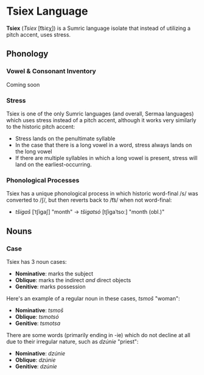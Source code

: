 # Tsiex Language

**Tsiex** (*Tsiex* [t͡siɛχ]) is a Sumric language isolate that instead of utilizing a pitch accent, uses stress.

## Phonology
### Vowel & Consonant Inventory
Coming soon

### Stress
Tsiex is one of the only Sumric languages (and overall, Sermaa languages) which uses stress instead of a pitch accent, although it works very similarly to the historic pitch accent:
* Stress lands on the penultimate syllable
* In the case that there is a long vowel in a word, stress always lands on the long vowel
* If there are multiple syllables in which a long vowel is present, stress will land on the earliest-occurring.

### Phonological Processes
Tsiex has a unique phonological process in which historic word-final /s/ was converted to /ʃ/, but then reverts back to /t͡s/ when not word-final:
* *tšigaš* [ˈtʃigaʃ] "month" -> *tšigatsó* [tʃigaˈtsoː] "month (obl.)"

## Nouns
### Case
Tsiex has 3 noun cases:
* **Nominative**: marks the subject
* **Oblique**: marks the indirect *and* direct objects
* **Genitive**: marks possession

Here's an example of a regular noun in these cases, *tsmoš* "woman":
* **Nominative**: *tsmoš*
* **Oblique**: *tsmotsó*
* **Genitive**: *tsmotsa*

There are some words (primarily ending in -ie) which do not decline at all due to their irregular nature, such as *dzúnie* "priest":
* **Nominative**: *dzúnie*
* **Oblique**: *dzúnie*
* **Genitive**: *dzúnie*
